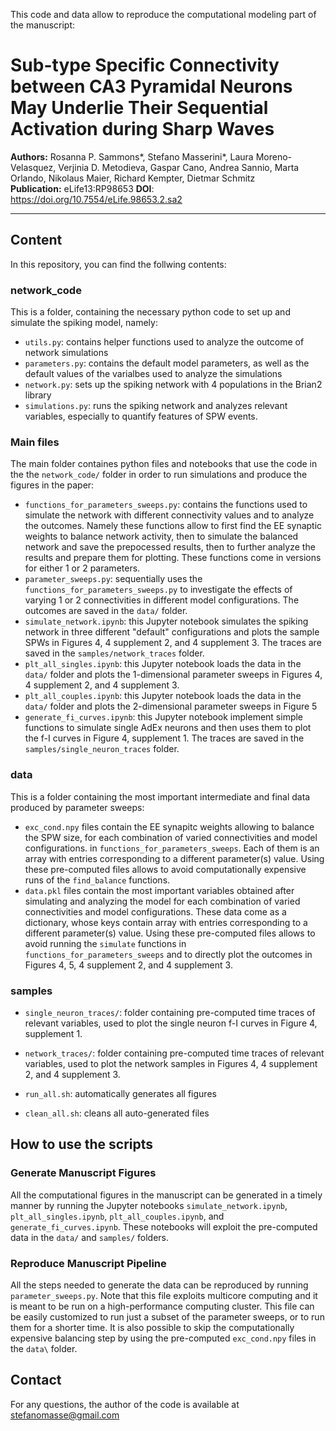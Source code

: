 This code and data allow to reproduce the computational modeling part of the manuscript:

# Sub-type Specific Connectivity between CA3 Pyramidal Neurons May Underlie Their Sequential Activation during Sharp Waves

**Authors:** Rosanna P. Sammons*, Stefano Masserini*, Laura Moreno-Velasquez, Verjinia D. Metodieva, Gaspar Cano, Andrea Sannio, Marta Orlando, Nikolaus Maier, Richard Kempter, Dietmar Schmitz  
**Publication:** eLife13:RP98653
**DOI**: https://doi.org/10.7554/eLife.98653.2.sa2

---

## Content

In this repository, you can find the follwing contents:

### network_code

This is a folder, containing the necessary python code to set up and simulate the spiking model, namely:

- `utils.py`: contains helper functions used to analyze the outcome of network simulations
- `parameters.py`: contains the default model parameters, as well as the default values of the varialbes used to analyze the simulations
- `network.py`: sets up the spiking network with 4 populations in the Brian2 library
- `simulations.py`: runs the spiking network and analyzes relevant variables, especially to quantify features of SPW events.

### Main files

The main folder containes python files and notebooks that use the code in the the `network_code/` folder in order to run simulations and produce the figures in the paper:
 
  - `functions_for_parameters_sweeps.py`: contains the functions used to simulate the network with different connectivity values and to analyze the outcomes. Namely
      these functions allow to first find the EE synaptic weights to balance network activity, then to simulate the balanced network and save the prepocessed results,
      then to further analyze the results and prepare them for plotting. These functions come in versions for either 1 or 2 parameters.
  - `parameter_sweeps.py`: sequentially uses the `functions_for_parameters_sweeps.py` to investigate the effects of varying 1 or 2 connectivities in different model configurations.
      The outcomes are saved in the `data/` folder.
  - `simulate_network.ipynb`: this Jupyter notebook simulates the spiking network in three different "default" configurations and plots the sample SPWs in Figures 4, 4 supplement 2, and 4 supplement 3.
      The traces are saved in the `samples/network_traces` folder.
  - `plt_all_singles.ipynb`: this Jupyter notebook loads the data in the `data/` folder and plots the 1-dimensional parameter sweeps in Figures 4, 4 supplement 2, and 4 supplement 3.
  - `plt_all_couples.ipynb`: this Jupyter notebook loads the data in the `data/` folder and plots the 2-dimensional parameter sweeps in Figure 5
  - `generate_fi_curves.ipynb`: this Jupyter notebook implement simple functions to simulate single AdEx neurons and then uses them to plot the f-I curves in Figure 4, supplement 1.
      The traces are saved in the `samples/single_neuron_traces` folder.

### data

This is a folder containing the most important intermediate and final data produced by parameter sweeps:

- `exc_cond.npy` files contain the EE synapitc weights allowing to balance the SPW size, for each combination of varied connectivities and model configurations.
    in `functions_for_parameters_sweeps`. Each of them is an array with entries corresponding to a different parameter(s) value. Using these pre-computed files allows to avoid
    computationally expensive runs of the `find_balance` functions.
- `data.pkl` files contain the most important variables obtained after simulating and analyzing the model for each combination of varied connectivities and model configurations.
    These data come as a dictionary, whose keys contain  array with entries corresponding to a different parameter(s) value. Using these pre-computed files allows to avoid
    running the `simulate` functions in `functions_for_parameters_sweeps` and to directly plot the outcomes in Figures 4, 5, 4 supplement 2, and 4 supplement 3.
  
### samples

- `single_neuron_traces/`: folder containing pre-computed time traces of relevant variables, used to plot the single neuron f-I curves in Figure 4, supplement 1.
- `network_traces/`: folder containing pre-computed time traces of relevant variables, used to plot the network samples in Figures 4, 4 supplement 2, and 4 supplement 3.

- `run_all.sh`: automatically generates all figures  
- `clean_all.sh`: cleans all auto-generated files  

## How to use the scripts

### Generate Manuscript Figures

All the computational figures in the manuscript can be generated in a timely manner by running the Jupyter notebooks `simulate_network.ipynb`, `plt_all_singles.ipynb`, `plt_all_couples.ipynb`,
and `generate_fi_curves.ipynb`. These notebooks will exploit the pre-computed data in the `data/` and `samples/` folders.

### Reproduce Manuscript Pipeline

All the steps needed to generate the data can be reproduced by running `parameter_sweeps.py`. Note that this file exploits multicore computing and it is meant to be run on a high-performance
computing cluster. This file can be easily customized to run just a subset of the parameter sweeps, or to run them for a shorter time. It is also possible to skip the computationally expensive
balancing step by using the pre-computed `exc_cond.npy` files in the `data\` folder.

## Contact

For any questions, the author of the code is available at stefanomasse@gmail.com
